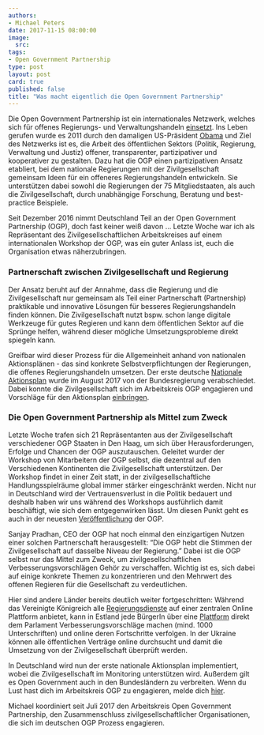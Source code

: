 ```yaml
---
authors: 
- Michael Peters
date: 2017-11-15 08:00:00
image:
  src: 
tags:
- Open Government Partnership
type: post	
layout: post
card: true
published: false
title: "Was macht eigentlich die Open Government Partnership" 
---
```


Die Open Government Partnership ist ein internationales Netzwerk, welches sich für offenes Regierungs- und Verwaltungshandeln [einsetzt](https://www.opengovpartnership.org/open-government-declaration). Ins Leben gerufen wurde es 2011 durch den damaligen US-Präsident [Obama](https://obamawhitehouse.archives.gov/the-press-office/2011/09/20/fact-sheet-open-government-partnership) und Ziel des Netzwerks ist es, die Arbeit des öffentlichen Sektors (Politik, Regierung, Verwaltung und Justiz) offener, transparenter, partizipativer und kooperativer zu gestalten. Dazu hat die OGP einen partizipativen Ansatz etabliert, bei dem nationale Regierungen mit der Zivilgesellschaft gemeinsam Ideen für ein offeneres Regierungshandeln entwickeln. Sie unterstützen dabei sowohl die Regierungen der 75 Mitgliedstaaten, als auch die Zivilgesellschaft, durch unabhängige Forschung, Beratung und best-practice Beispiele. 

Seit Dezember 2016 nimmt Deutschland Teil an der Open Government Partnership (OGP), doch fast keiner weiß davon … Letzte Woche war ich als Repräsentant des Zivilgesellschaftlichen Arbeitskreises auf einem internationalen Workshop der OGP, was ein guter Anlass ist, euch die Organisation etwas näherzubringen. 

### Partnerschaft zwischen Zivilgesellschaft und Regierung

Der Ansatz beruht auf der Annahme, dass die Regierung und die Zivilgesellschaft nur gemeinsam als Teil einer Partnerschaft (Partnership) praktikable und innovative Lösungen für besseres Regierungshandeln finden können. Die Zivilgesellschaft nutzt bspw. schon lange digitale Werkzeuge für gutes Regieren und kann dem öffentlichen Sektor auf die Sprünge helfen, während dieser mögliche Umsetzungsprobleme direkt spiegeln kann. 

Greifbar wird dieser Prozess für die Allgemeinheit anhand von nationalen Aktionsplänen - das sind konkrete Selbstverpflichtungen der Regierungen, die offenes Regierungshandeln umsetzen. Der erste deutsche [Nationale Aktionsplan](https://www.bmi.bund.de/SharedDocs/pressemitteilungen/DE/2017/08/ogp-aktionsplan.html) wurde im August 2017 von der Bundesregierung verabschiedet. Dabei konnte die Zivilgesellschaft sich im Arbeitskreis OGP engagieren und Vorschläge für den Aktionsplan [einbringen](https://opengovpartnership.de/2017/03/2069/).

### Die Open Government Partnership als Mittel zum Zweck 

Letzte Woche trafen sich 21 Repräsentanten aus der Zivilgesellschaft verschiedener OGP Staaten in Den Haag, um sich über Herausforderungen, Erfolge und Chancen der OGP auszutauschen. Geleitet wurder der Workshop von Mitarbeitern der OGP selbst, die dezentral auf den Verschiedenen Kontinenten die Zivilgesellschaft unterstützen. Der Workshop findet in einer Zeit statt, in der zivilgesellschaftliche Handlungsspielräume global immer stärker eingeschränkt werden. Nicht nur in Deutschland wird der Vertrauensverlust in die Politik bedauert und deshalb haben wir uns während des Workshops ausführlich damit beschäftigt, wie sich dem entgegenwirken lässt. Um diesen Punkt geht es auch in der neuesten [Veröffentlichung](https://www.opengovpartnership.org/sites/default/files/OGP_Trust_Publication_Sept2017.pdf) der OGP. 

Sanjay Pradhan, CEO der OGP hat noch einmal den einzigartigen Nutzen einer solchen Partnerschaft herausgestellt: “Die OGP hebt die Stimmen der Zivilgesellschaft auf dasselbe Niveau der Regierung.” Dabei ist die OGP selbst nur das Mittel zum Zweck, um zivilgesellschaftlichen Verbesserungsvorschlägen Gehör zu verschaffen. Wichtig ist es, sich dabei auf einige konkrete Themen zu konzentrieren und den Mehrwert des offenen Regieren für die Gesellschaft zu verdeutlichen. 

Hier sind andere Länder bereits deutlich weiter fortgeschritten: Während das Vereinigte Königreich alle [Regierungsdienste](https://www.gov.uk/) auf einer zentralen Online Plattform anbietet, kann in Estland jede BürgerIn über eine [Plattform](Rahvaalgatus.ee) direkt dem Parlament Verbesserungsvorschläge machen (mind. 1000 Unterschriften) und online deren Fortschritte verfolgen. In der Ukraine können alle öffentlichen Verträge online durchsucht und damit die Umsetzung von der Zivilgesellschaft überprüft werden. 

In Deutschland wird nun der erste nationale Aktionsplan implementiert, wobei die Zivilgesellschaft im Monitoring unterstützen wird. Außerdem gilt es Open Government auch in den Bundesländern zu verbreiten. Wenn du Lust hast dich im Arbeitskreis OGP zu engagieren, melde dich [hier](https://opengovpartnership.de/arbeitskreis-beitreten/).

Michael koordiniert seit Juli 2017 den Arbeitskreis Open Government Partnership, den Zusammenschluss zivilgesellschaftlicher Organisationen, die sich im deutschen OGP Prozess engagieren. 







